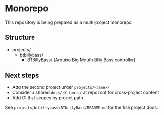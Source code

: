 # Monorepo

This repository is being prepared as a multi-project monorepo.

## Structure
- projects/
  - btbillybass/
    - BTBillyBass/  (Arduino Big Mouth Billy Bass controller)

## Next steps
- Add the second project under `projects/<name>/`
- Consider a shared `docs/` or `tools/` at repo root for cross-project content
- Add CI that scopes by project path

See `projects/btbillybass/BTBillyBass/README.md` for the fish project docs.